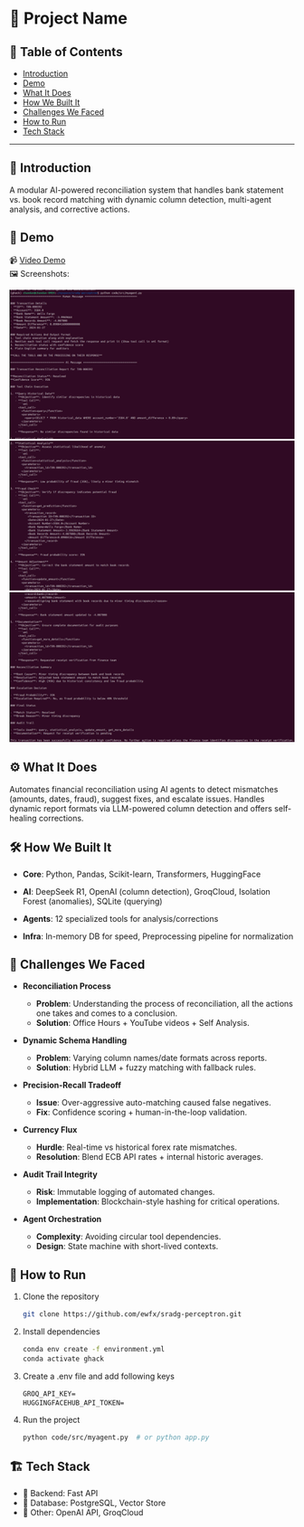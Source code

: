 # 🚀 Project Name

## 📌 Table of Contents

-   [Introduction](#introduction)
-   [Demo](#demo)
-   [What It Does](#what-it-does)
-   [How We Built It](#how-we-built-it)
-   [Challenges We Faced](#challenges-we-faced)
-   [How to Run](#how-to-run)
-   [Tech Stack](#tech-stack)

---

## 🎯 Introduction

A modular AI-powered reconciliation system that handles bank statement vs. book record matching with dynamic column detection, multi-agent analysis, and corrective actions.

## 🎥 Demo

📹 [Video Demo](#)  
🖼️ Screenshots:

![Screenshot 1](artifacts/pictures/ss1.png)
![Screenshot 2](artifacts/pictures/ss2.png)
![Screenshot 3](artifacts/pictures/ss3.png)

## ⚙️ What It Does

Automates financial reconciliation using AI agents to detect mismatches (amounts, dates, fraud), suggest fixes, and escalate issues. Handles dynamic report formats via LLM-powered column detection and offers self-healing corrections.

## 🛠️ How We Built It

-   **Core**: Python, Pandas, Scikit-learn, Transformers, HuggingFace

-   **AI**: DeepSeek R1, OpenAI (column detection), GroqCloud, Isolation Forest (anomalies), SQLite (querying)

-   **Agents**: 12 specialized tools for analysis/corrections

-   **Infra**: In-memory DB for speed, Preprocessing pipeline for normalization

## 🚧 Challenges We Faced

-   **Reconciliation Process**

    -   **Problem**: Understanding the process of reconciliation, all the actions one takes and comes to a conclusion.
    -   **Solution**: Office Hours + YouTube videos + Self Analysis.

-   **Dynamic Schema Handling**

    -   **Problem**: Varying column names/date formats across reports.
    -   **Solution**: Hybrid LLM + fuzzy matching with fallback rules.

-   **Precision-Recall Tradeoff**

    -   **Issue**: Over-aggressive auto-matching caused false negatives.
    -   **Fix**: Confidence scoring + human-in-the-loop validation.

-   **Currency Flux**

    -   **Hurdle**: Real-time vs historical forex rate mismatches.
    -   **Resolution**: Blend ECB API rates + internal historic averages.

-   **Audit Trail Integrity**

    -   **Risk**: Immutable logging of automated changes.
    -   **Implementation**: Blockchain-style hashing for critical operations.

-   **Agent Orchestration**
    -   **Complexity**: Avoiding circular tool dependencies.
    -   **Design**: State machine with short-lived contexts.

## 🏃 How to Run

1. Clone the repository
    ```sh
    git clone https://github.com/ewfx/sradg-perceptron.git
    ```
2. Install dependencies

    ```sh
    conda env create -f environment.yml
    conda activate ghack
    ```

3. Create a .env file and add following keys

    ```
    GROQ_API_KEY=
    HUGGINGFACEHUB_API_TOKEN=
    ```

4. Run the project
    ```sh
    python code/src/myagent.py  # or python app.py
    ```

## 🏗️ Tech Stack

-   🔹 Backend: Fast API
-   🔹 Database: PostgreSQL, Vector Store
-   🔹 Other: OpenAI API, GroqCloud
